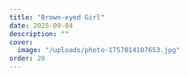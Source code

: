 ```yaml
---
title: "Brown-eyed Girl"
date: 2025-09-04
description: ""
cover:
  image: "/uploads/photo-1757014107653.jpg"
order: 20
---
```


